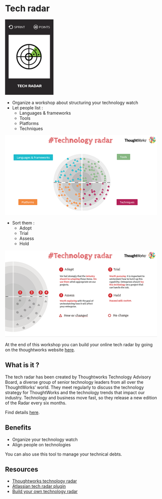 # Tech radar
![Technology radar](images/tech-radar.png)

* Organize a workshop about structuring your technology watch
* Let people list :
  * Languages & frameworks
  * Tools
  * Platforms
  * Techniques  

![List tech](images/tech-radar1.png)  

* Sort them :
  * Adopt
  * Trial
  * Assess
  * Hold
 
![Sort tech](images/tech-radar2.png)  

At the end of this workshop you can build your online tech radar by going on the thoughtworks website [here](https://info.thoughtworks.com/visualize-your-tech-strategy-guide.html).  

## What is it ?
The tech radar has been created by Thoughtworks Technology Advisory Board, a diverse group of senior technology leaders from all over the ThoughtWorks’ world. 
They meet regularly to discuss the technology strategy for ThoughtWorks and the technology trends that impact our industry. 
Technology and business move fast, so they release a new edition of the Radar every six months.

Find details [here](https://info.thoughtworks.com/technology-radar-subscription.html).  


## Benefits
* Organize your technology watch
* Align people on technologies

You can also use this tool to manage your technical debts.

## Resources
* [Thoughtworks technology radar](https://www.thoughtworks.com/radar)
* [Atlassian tech radar plugin](https://marketplace.atlassian.com/plugins/de.iteconomics.confluence.techradar/server/overview)
* [Build your own technology radar](http://techradar.io/)
